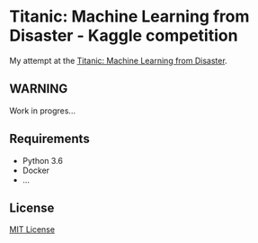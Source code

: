 # Titanic: Machine Learning from Disaster -  Kaggle competition

My attempt at the [Titanic: Machine Learning from Disaster](https://www.kaggle.com/c/titanic).

## WARNING

Work in progres...

## Requirements

- Python 3.6
- Docker
- ...

## License

[MIT License](LICENSE)